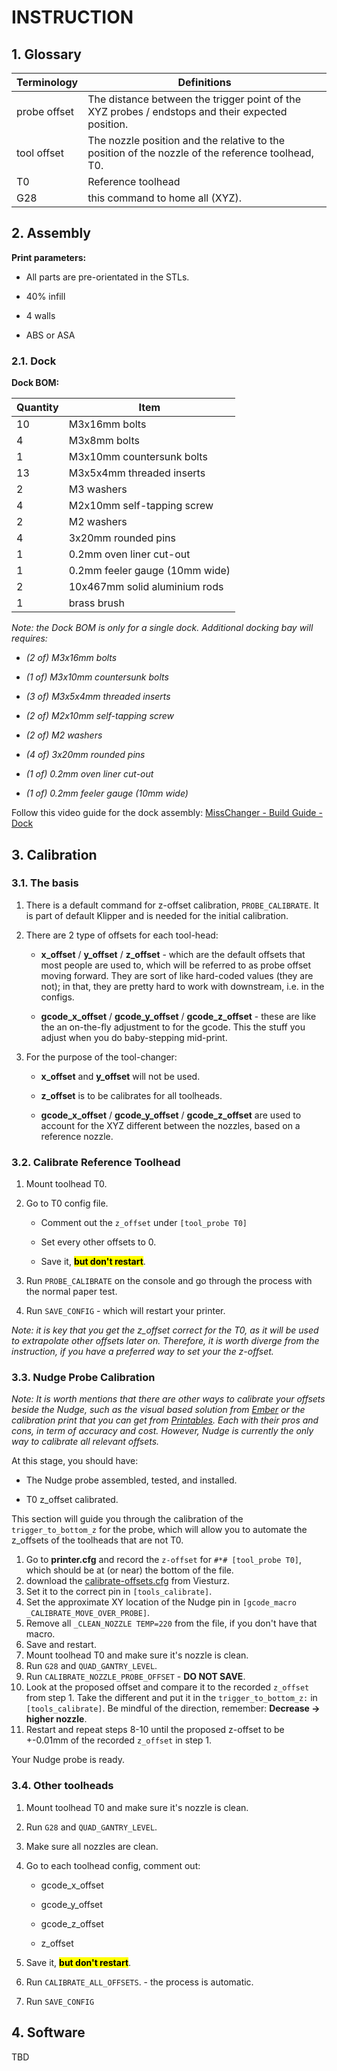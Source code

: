 # INSTRUCTION

## 1. Glossary

| Terminology  | Definitions                                                                                       |
|:------------ | ------------------------------------------------------------------------------------------------- |
| probe offset | The distance between the trigger point of the XYZ probes / endstops and their expected position.  |
| tool offset  | The nozzle position and the relative to the position of the nozzle of the reference toolhead, T0. |
| T0           | Reference toolhead                                                                                |
| G28          | this command to home all (XYZ).                                                                   |

## 2. Assembly

**Print parameters:**

* All parts are pre-orientated in the STLs.

* 40% infill

* 4 walls

* ABS or ASA

### 2.1. Dock

**Dock BOM:**

| Quantity | Item                           |
| -------- | ------------------------------ |
| 10       | M3x16mm bolts                  |
| 4        | M3x8mm bolts                   |
| 1        | M3x10mm countersunk bolts      |
| 13       | M3x5x4mm threaded inserts      |
| 2        | M3 washers                     |
| 4        | M2x10mm self-tapping screw     |
| 2        | M2 washers                     |
| 4        | 3x20mm rounded pins            |
| 1        | 0.2mm oven liner cut-out       |
| 1        | 0.2mm feeler gauge (10mm wide) |
| 2        | 10x467mm solid aluminium rods  |
| 1        | brass brush                    |

*Note: the Dock BOM is only for a single dock. Additional docking bay will requires:*

- *(2 of) M3x16mm bolts*

- *(1 of) M3x10mm countersunk bolts*

- *(3 of) M3x5x4mm threaded inserts*

- *(2 of) M2x10mm self-tapping screw*

- *(2 of) M2 washers*

- *(4 of) 3x20mm rounded pins*

- *(1 of) 0.2mm oven liner cut-out*

- *(1 of) 0.2mm feeler gauge (10mm wide)*

Follow this video guide for the dock assembly: [MissChanger - Build Guide - Dock ](https://youtu.be/sSsay7bBFj0)

## 3. Calibration

### 3.1. The basis

1. There is a default command for z-offset calibration, `PROBE_CALIBRATE`. It is part of default Klipper and is needed for the initial calibration.

2. There are 2 type of offsets for each tool-head:
   
   - **x_offset** / **y_offset** / **z_offset** - which are the default offsets that most people are used to, which will be referred to as probe offset moving forward. They are sort of like hard-coded values (they are not); in that, they are pretty hard to work with downstream, i.e. in the configs.
   
   - **gcode_x_offset** / **gcode_y_offset** / **gcode_z_offset** - these are like the an on-the-fly adjustment to for the gcode. This the stuff you adjust when you do baby-stepping mid-print.

3. For the purpose of the tool-changer:
   
   - **x_offset** and **y_offset** will not be used.
   
   - **z_offset** is to be calibrates for all toolheads.
   
   - **gcode_x_offset** / **gcode_y_offset** / **gcode_z_offset** are used to account for the XYZ different between the nozzles, based on a reference nozzle.

### 3.2. Calibrate Reference Toolhead

1. Mount toolhead T0.

2. Go to T0  config file.
   
   - Comment out the `z_offset` under `[tool_probe T0]` 
   
   - Set every other offsets to 0.
   
   - Save it, <mark>**but don't restart**</mark>.

3. Run `PROBE_CALIBRATE` on the console and go through the process with the normal paper test.

4. Run `SAVE_CONFIG` - which will restart your printer.

*Note: it is key that you get the z_offset correct for the T0, as it will be used to extrapolate other offsets later on. Therefore, it is worth diverge from the instruction, if you have a preferred way to set your the z-offset.*

### 3.3. Nudge Probe Calibration

*Note: It is worth mentions that there are other ways to calibrate your offsets beside the Nudge, such as the visual based solution from [Ember](https://www.emberprototypes.com/products/cxc) or the calibration print that you can get from [Printables](https://www.printables.com/model/201707-x-y-and-z-calibration-tool-for-idex-dual-extruder-). Each with their pros and cons, in term of accuracy and cost. However, Nudge is currently the only way to calibrate all relevant offsets.*

At this stage, you should have:

- The Nudge probe assembled, tested, and installed.

- T0 z_offset calibrated.

This section will guide you through the calibration of the `trigger_to_bottom_z` for the probe, which will allow you to automate the z_offsets of the toolheads that are not T0.

1. Go to **printer.cfg** and record the `z-offset` for `#*# [tool_probe T0]`, which should be at (or near) the bottom of the file.
2. download the [calibrate-offsets.cfg](https://github.com/viesturz/tapchanger/blob/main/Klipper/config-example/calibrate-offsets.cfg) from Viesturz.
3. Set it to the correct pin in `[tools_calibrate]`.
4. Set the approximate XY location of the Nudge pin in `[gcode_macro _CALIBRATE_MOVE_OVER_PROBE]`.
5. Remove all `_CLEAN_NOZZLE TEMP=220` from the file, if you don't have that macro.
6. Save and restart.
7. Mount toolhead T0 and make sure it's nozzle is clean.
8. Run `G28` and `QUAD_GANTRY_LEVEL`.
9. Run `CALIBRATE_NOZZLE_PROBE_OFFSET` - **DO NOT SAVE**.
10. Look at the proposed offset and compare it to the recorded `z_offset` from step 1. Take the different and put it in the `trigger_to_bottom_z:` in `[tools_calibrate]`. Be mindful of the direction, remember: **Decrease -> higher nozzle**.
11. Restart and repeat steps 8-10 until the proposed z-offset to be +-0.01mm of the recorded `z_offset` in step 1. 

Your Nudge probe is ready.

### 3.4. Other toolheads

1. Mount toolhead T0 and make sure it's nozzle is clean.

2. Run `G28` and `QUAD_GANTRY_LEVEL`.

3. Make sure all nozzles are clean.

4. Go to each toolhead config, comment out:
   
   - gcode_x_offset
   
   - gcode_y_offset
   
   - gcode_z_offset
   
   - z_offset

5. Save it, <mark>**but don't restart**</mark>.

6. Run `CALIBRATE_ALL_OFFSETS`. - the process is automatic.

7. Run `SAVE_CONFIG`

## 4. Software

TBD
